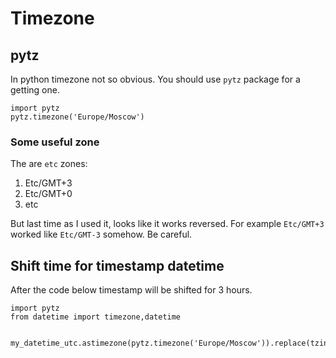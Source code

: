 # Timezone

## pytz
In python timezone not so obvious. You should use `pytz` package for a getting one.
```pydocstring
import pytz
pytz.timezone('Europe/Moscow')
```
### Some useful zone
The are `etc` zones:
1. Etc/GMT+3
1. Etc/GMT+0
1. etc

But last time as I used it, looks like it works reversed. For example `Etc/GMT+3` worked like `Etc/GMT-3` somehow. 
Be careful.

## Shift time for timestamp datetime
After the code below timestamp will be shifted for 3 hours.

```pydocstring
import pytz
from datetime import timezone,datetime


my_datetime_utc.astimezone(pytz.timezone('Europe/Moscow')).replace(tzinfo=timezone.utc).timestamp()
```